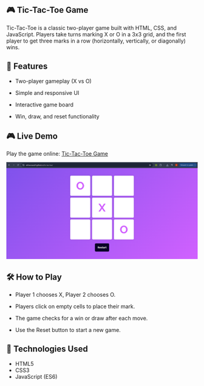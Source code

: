 ## 🎮 Tic-Tac-Toe Game

Tic-Tac-Toe is a classic two-player game built with HTML, CSS, and JavaScript. Players take turns marking X or O in a 3x3 grid, and the first player to get three marks in a row (horizontally, vertically, or diagonally) wins.

## 🌟 Features

- Two-player gameplay (X vs O)

- Simple and responsive UI

- Interactive game board

- Win, draw, and reset functionality

## 🎮 Live Demo

Play the game online: [Tic-Tac-Toe Game](https://afsheenara24.github.io/tic-tac-toe/)

![Screenshot](Tic-tac-toe.png)

## 🛠️ How to Play

- Player 1 chooses X, Player 2 chooses O.
  
- Players click on empty cells to place their mark.
  
- The game checks for a win or draw after each move.
  
- Use the Reset button to start a new game.

## 🎨 Technologies Used

- HTML5
- CSS3
- JavaScript (ES6)
